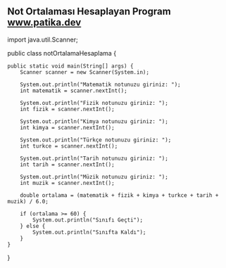 Not Ortalaması Hesaplayan Program
www.patika.dev
----------------------------------





import java.util.Scanner;

public class notOrtalamaHesaplama {

    public static void main(String[] args) {
        Scanner scanner = new Scanner(System.in);

        System.out.println("Matematik notunuzu giriniz: ");
        int matematik = scanner.nextInt();

        System.out.println("Fizik notunuzu giriniz: ");
        int fizik = scanner.nextInt();

        System.out.println("Kimya notunuzu giriniz: ");
        int kimya = scanner.nextInt();

        System.out.println("Türkçe notunuzu giriniz: ");
        int turkce = scanner.nextInt();

        System.out.println("Tarih notunuzu giriniz: ");
        int tarih = scanner.nextInt();

        System.out.println("Müzik notunuzu giriniz: ");
        int muzik = scanner.nextInt();

        double ortalama = (matematik + fizik + kimya + turkce + tarih + muzik) / 6.0;

        if (ortalama >= 60) {
            System.out.println("Sınıfı Geçti");
        } else {
            System.out.println("Sınıfta Kaldı");
        }
    }
}
